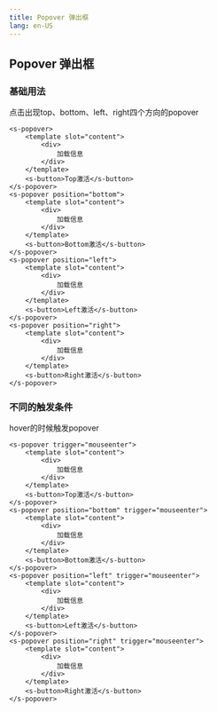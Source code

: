 ```yaml
---
title: Popover 弹出框
lang: en-US
---
```



## Popover 弹出框

### 基础用法

点击出现top、bottom、left、right四个方向的popover
<ClientOnly>
  <popover-demo-1></popover-demo-1>
</ClientOnly>


```vue
<s-popover>
	<template slot="content">
		<div>
			加载信息
		</div>
	</template>
	<s-button>Top激活</s-button>
</s-popover>
<s-popover position="bottom">
	<template slot="content">
		<div>
			加载信息
		</div>
	</template>
	<s-button>Bottom激活</s-button>
</s-popover>
<s-popover position="left">
	<template slot="content">
		<div>
			加载信息
		</div>
	</template>
	<s-button>Left激活</s-button>
</s-popover>
<s-popover position="right">
	<template slot="content">
		<div>
			加载信息
		</div>
	</template>
	<s-button>Right激活</s-button>
</s-popover>
```

### 不同的触发条件

hover的时候触发popover
<ClientOnly>
</ClientOnly>
<popover-demo-2></popover-demo-2>

```vue
<s-popover trigger="mouseenter">
	<template slot="content">
		<div>
			加载信息
		</div>
	</template>
	<s-button>Top激活</s-button>
</s-popover>
<s-popover position="bottom" trigger="mouseenter">
	<template slot="content">
		<div>
			加载信息
		</div>
	</template>
	<s-button>Bottom激活</s-button>
</s-popover>
<s-popover position="left" trigger="mouseenter">
	<template slot="content">
		<div>
			加载信息
		</div>
	</template>
	<s-button>Left激活</s-button>
</s-popover>
<s-popover position="right" trigger="mouseenter">
	<template slot="content">
		<div>
			加载信息
		</div>
	</template>
	<s-button>Right激活</s-button>
</s-popover>
```